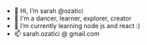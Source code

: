 - 👋 Hi, I’m sarah @ozatici
- 👀 I'm a dancer, learner, explorer, creator
- 🌱 I’m currently learning node js and react :)
- 📫 sarah.ozatici @ gmail.com

<!---
ozatici/ozatici is a ✨ special ✨ repository because its `README.md` (this file) appears on your GitHub profile.
You can click the Preview link to take a look at your changes.
--->
